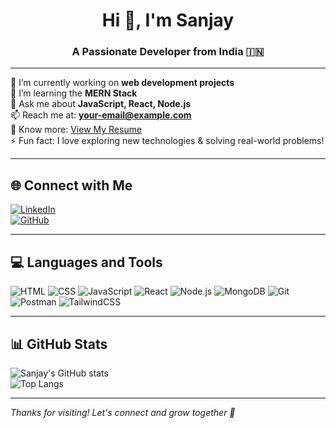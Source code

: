 <h1 align="center">Hi 👋, I'm Sanjay</h1>
<h3 align="center">A Passionate Developer from India 🇮🇳</h3>

---

🔭 I’m currently working on **web development projects**  
🌱 I’m learning the **MERN Stack**  
💬 Ask me about **JavaScript, React, Node.js**  
📫 Reach me at: **your-email@example.com**  
📄 Know more: [View My Resume](https://your-resume-link.com)  
⚡ Fun fact: I love exploring new technologies & solving real-world problems!

---

## 🌐 Connect with Me

[![LinkedIn](https://img.shields.io/badge/-Sanjay-blue?style=flat-square&logo=linkedin)](https://www.linkedin.com/in/your-profile)  
[![GitHub](https://img.shields.io/badge/-GitHub-181717?style=flat-square&logo=github&logoColor=white)](https://github.com/s-sanjay)  

---

## 💻 Languages and Tools

![HTML](https://img.shields.io/badge/-HTML5-E34F26?logo=html5&logoColor=white)
![CSS](https://img.shields.io/badge/-CSS3-1572B6?logo=css3)
![JavaScript](https://img.shields.io/badge/-JavaScript-F7DF1E?logo=javascript&logoColor=black)
![React](https://img.shields.io/badge/-React-61DAFB?logo=react)
![Node.js](https://img.shields.io/badge/-Node.js-339933?logo=node.js)
![MongoDB](https://img.shields.io/badge/-MongoDB-47A248?logo=mongodb)
![Git](https://img.shields.io/badge/-Git-F05032?logo=git)
![Postman](https://img.shields.io/badge/-Postman-FF6C37?logo=postman)
![TailwindCSS](https://img.shields.io/badge/-TailwindCSS-06B6D4?logo=tailwind-css)

---

## 📊 GitHub Stats

![Sanjay's GitHub stats](https://github-readme-stats.vercel.app/api?username=s-sanjay&show_icons=true&theme=github_dark)  
![Top Langs](https://github-readme-stats.vercel.app/api/top-langs/?username=s-sanjay&layout=compact&theme=github_dark)

---

_Thanks for visiting! Let's connect and grow together 🚀_
